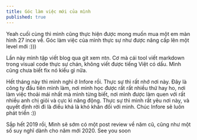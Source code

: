 ```yaml
---
title: Góc làm việc mới của mình
published: true
---
```


Yeah cuối cùng thì mình cũng thực hiện được mong muốn mua một em màn hình 27 ince về. Góc làm việc của mình thực sự như được nâng cấp
lên một level mới :)))

Lần này mình tập viết blog qua git xem ntn. Cơ mà cái tool viết markdown trong visual code thực sự chán, không viết được tiếng Việt có dấu. 
Mình cũng chưa biết fix nó kiểu gì nữa.

Hết tháng này thì mình nghỉ ở Infore rồi. Thực sự thì rất nhớ nơi này. Đây là công ty đầu tiên mình làm, nơi mình học được rất rất nhiều thứ hay ho, nơi 
làm việc thoải mái nhất mà mình từng biết, nơi mình được làm quen với rất nhiều anh chị giỏi và cực kì năng động. Thực sự 
thì mình rất yêu nơi này, và quyết định rời đi là điều khá là khó khăn đối với mình. Chúc Infore sẽ luôn phát triển :))

Sắp hết 2019 rồi, Mình sẽ sớm có một post review về năm cũ, cũng như một số suy nghĩ dành cho năm mới 2020. See you soon
